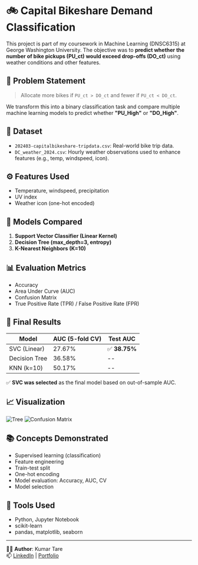 # 🚲 Capital Bikeshare Demand Classification

This project is part of my coursework in Machine Learning (DNSC6315) at George Washington University. The objective was to **predict whether the number of bike pickups (PU_ct) would exceed drop-offs (DO_ct)** using weather conditions and other features.

## 📌 Problem Statement

> Allocate more bikes if `PU_ct > DO_ct` and fewer if `PU_ct < DO_ct`.

We transform this into a binary classification task and compare multiple machine learning models to predict whether **"PU_High"** or **"DO_High"**.

## 📁 Dataset

- `202403-capitalbikeshare-tripdata.csv`: Real-world bike trip data.
- `DC_weather_2024.csv`: Hourly weather observations used to enhance features (e.g., temp, windspeed, icon).

## ⚙️ Features Used

- Temperature, windspeed, precipitation
- UV index
- Weather icon (one-hot encoded)

## 🧠 Models Compared

1. **Support Vector Classifier (Linear Kernel)**
2. **Decision Tree (max_depth=3, entropy)**
3. **K-Nearest Neighbors (K=10)**

## 📊 Evaluation Metrics

- Accuracy
- Area Under Curve (AUC)
- Confusion Matrix
- True Positive Rate (TPR) / False Positive Rate (FPR)

## 🏁 Final Results

| Model         | AUC (5-fold CV) | Test AUC |
|---------------|------------------|----------|
| SVC (Linear)  | 27.67%           | ✅ **38.75%** |
| Decision Tree | 36.58%           | --       |
| KNN (k=10)     | 50.17%           | --       |

✅ **SVC was selected** as the final model based on out-of-sample AUC.

## 📈 Visualization

![Tree](images/tree_visual.png)
![Confusion Matrix](images/confusion_matrix.png)

## 📚 Concepts Demonstrated

- Supervised learning (classification)
- Feature engineering
- Train-test split
- One-hot encoding
- Model evaluation: Accuracy, AUC, CV
- Model selection

## 🔧 Tools Used

- Python, Jupyter Notebook
- scikit-learn
- pandas, matplotlib, seaborn

---

👨‍💻 **Author**: Kumar Tare  
📫 [LinkedIn](https://linkedin.com/in/kumar-tare) | [Portfolio](https://yourdomain.com)
